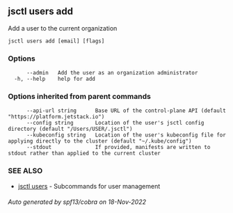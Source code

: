 ## jsctl users add

Add a user to the current organization

```
jsctl users add [email] [flags]
```

### Options

```
      --admin   Add the user as an organization administrator
  -h, --help    help for add
```

### Options inherited from parent commands

```
      --api-url string      Base URL of the control-plane API (default "https://platform.jetstack.io")
      --config string       Location of the user's jsctl config directory (default "/Users/USER/.jsctl")
      --kubeconfig string   Location of the user's kubeconfig file for applying directly to the cluster (default "~/.kube/config")
      --stdout              If provided, manifests are written to stdout rather than applied to the current cluster
```

### SEE ALSO

* [jsctl users](jsctl_users.md)	 - Subcommands for user management

###### Auto generated by spf13/cobra on 18-Nov-2022
